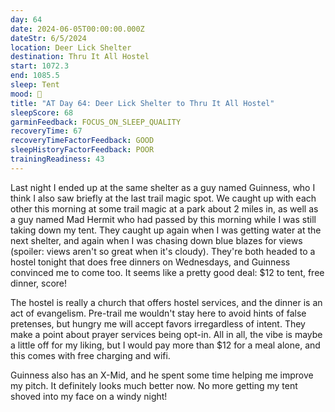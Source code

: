 ```yaml
---
day: 64
date: 2024-06-05T00:00:00.000Z
dateStr: 6/5/2024
location: Deer Lick Shelter
destination: Thru It All Hostel
start: 1072.3
end: 1085.5
sleep: Tent
mood: 🙂
title: "AT Day 64: Deer Lick Shelter to Thru It All Hostel"
sleepScore: 68
garminFeedback: FOCUS_ON_SLEEP_QUALITY
recoveryTime: 67
recoveryTimeFactorFeedback: GOOD
sleepHistoryFactorFeedback: POOR
trainingReadiness: 43
---
```

Last night I ended up at the same shelter as a guy named Guinness, who I think I also saw briefly at the last trail magic spot. We caught up with each other this morning at some trail magic at a park about 2 miles in, as well as a guy named Mad Hermit who had passed by this morning while I was still taking down my tent. They caught up again when I was getting water at the next shelter, and again when I was chasing down blue blazes for views (spoiler: views aren't so great when it's cloudy). They're both headed to a hostel tonight that does free dinners on Wednesdays, and Guinness convinced me to come too. It seems like a pretty good deal: $12 to tent, free dinner, score!

The hostel is really a church that offers hostel services, and the dinner is an act of evangelism. Pre-trail me wouldn't stay here to avoid hints of false pretenses, but hungry me will accept favors irregardless of intent. They make a point about prayer services being opt-in. All in all, the vibe is maybe a little off for my liking, but I would pay more than $12 for a meal alone, and this comes with free charging and wifi.

Guinness also has an X-Mid, and he spent some time helping me improve my pitch. It definitely looks much better now. No more getting my tent shoved into my face on a windy night!
